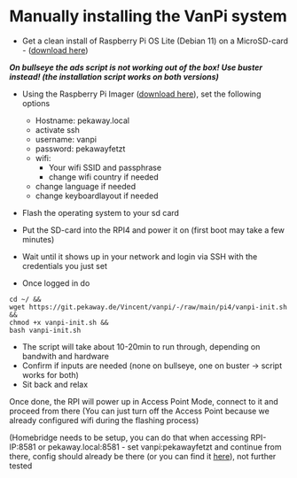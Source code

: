 # Manually installing the VanPi system

- Get a clean install of Raspberry Pi OS Lite (Debian 11)  on a MicroSD-card - ([download here](https://www.raspberrypi.com/software/operating-systems/)) 

**_On bullseye the ads script is not working out of the box! Use buster instead! (the installation script works on both versions)_**

 - Using the Raspberry Pi Imager ([download here](https://www.raspberrypi.com/software/)), set the following options
    - Hostname: pekaway.local
    - activate ssh
    - username: vanpi
    - password: pekawayfetzt
    - wifi:
        - Your wifi SSID and passphrase
        - change wifi country if needed
    - change language if needed
    - change keyboardlayout if needed

- Flash the operating system to your sd card


- Put the SD-card into the RPI4 and power it on (first boot may take a few minutes)
- Wait until it shows up in your network and login via SSH with the credentials you just set
- Once logged in do
```
cd ~/ &&
wget https://git.pekaway.de/Vincent/vanpi/-/raw/main/pi4/vanpi-init.sh &&
chmod +x vanpi-init.sh &&
bash vanpi-init.sh
```

- The script will take about 10-20min to run through, depending on bandwith and hardware
- Confirm if inputs are needed (none on bullseye, one on buster -> script works for both)
- Sit back and relax

Once done, the RPI will power up in Access Point Mode, connect to it and proceed from there
(You can just turn off the Access Point because we already configured wifi during the flashing process)

(Homebridge needs to be setup, you can do that when accessing RPI-IP:8581 or pekaway.local:8581 - set vanpi:pekawayfetzt and continue from there, config should already be there (or you can find it [here](https://git.pekaway.de/Vincent/vanpi/-/blob/main/pi4/config.json)), not further tested
